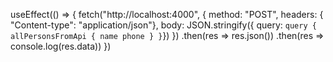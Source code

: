 useEffect(() => {
    fetch("http://localhost:4000", {
      method: "POST",
      headers: { "Content-type": "application/json"},
      body: JSON.stringify({ query: `
      query {
        allPersonsFromApi {
          name
          phone
        }
      }
      `})
    })
    .then(res => res.json())
    .then(res => console.log(res.data))
  })
